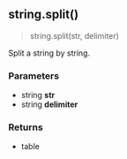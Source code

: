 
## string.split()

> string.split(str, delimiter)

Split a string by string.


### Parameters

-   string **str**
-   string **delimiter**

### Returns

-   table

